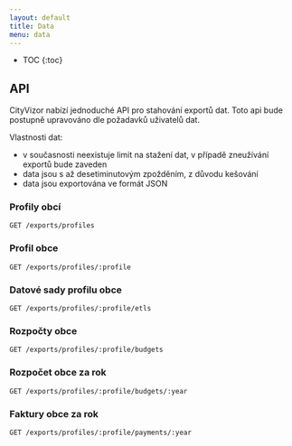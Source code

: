 ```yaml
---
layout: default
title: Data
menu: data
---
```


* TOC
{:toc}

## API

CityVizor nabízí jednoduché API pro stahování exportů dat. Toto api bude postupně upravováno dle požadavků uživatelů dat.

Vlastnosti dat:
- v současnosti neexistuje limit na stažení dat, v případě zneužívání exportů bude zaveden
- data jsou s až desetiminutovým zpožděním, z důvodu kešování
- data jsou exportována ve formát JSON

### Profily obcí

```GET /exports/profiles```

### Profil obce

```GET /exports/profiles/:profile```

### Datové sady profilu obce

```GET /exports/profiles/:profile/etls```

### Rozpočty obce

```GET /exports/profiles/:profile/budgets```

### Rozpočet obce za rok

```GET /exports/profiles/:profile/budgets/:year```

### Faktury obce za rok

```GET /exports/profiles/:profile/payments/:year```
